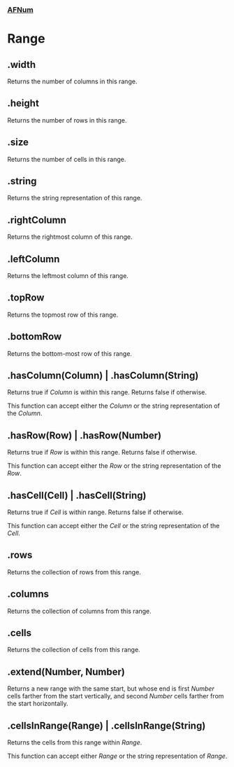 ### [AFNum](../README.md)
# Range

## .width
Returns the number of columns in this range.

## .height
Returns the number of rows in this range.

## .size
Returns the number of cells in this range.

## .string
Returns the string representation of this range.

## .rightColumn
Returns the rightmost column of this range.

## .leftColumn
Returns the leftmost column of this range.

## .topRow
Returns the topmost row of this range.

## .bottomRow
Returns the bottom-most row of this range.

## .hasColumn(Column) | .hasColumn(String)
Returns true if *Column* is within this range. Returns false if otherwise.

This function can accept either the *Column* or the string representation of the *Column*.

## .hasRow(Row) | .hasRow(Number)
Returns true if *Row* is within this range. Returns false if otherwise.

This function can accept either the *Row* or the string representation of the *Row*.

## .hasCell(Cell) | .hasCell(String)
Returns true if *Cell* is within range. Returns false if otherwise.

This function can accept either the *Cell* or the string representation of the *Cell*.

## .rows
Returns the collection of rows from this range.

## .columns
Returns the collection of columns from this range.

## .cells
Returns the collection of cells from this range.

## .extend(Number, Number)
Returns a new range with the same start, but whose end is first *Number* cells farther from the start vertically, and second *Number* cells farther from the start horizontally.

## .cellsInRange(Range) | .cellsInRange(String)
Returns the cells from this range within *Range*.

This function can accept either *Range* or the string representation of *Range*.
